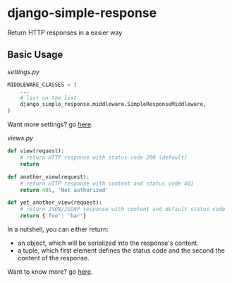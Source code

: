 django-simple-response
======================

Return HTTP responses in a easier way


## Basic Usage

_settings.py_

```python
MIDDLEWARE_CLASSES = (
    ...
    # last on the list
    django_simple_response.middleware.SimpleResponseMiddleware,
)
```

Want more settings? go [here](docs/settings.md).

_views.py_

```python
def view(request):
    # return HTTP response with status code 200 (default)
    return

def another_view(request):
    # return HTTP response with content and status code 401 
    return 401, 'Not authorized'

def yet_another_view(request):
    # return JSON/JSONP response with content and default status code
    return {'foo': 'bar'}
```

In a nutshell, you can either return: 

- an object, which will be serialized into the response's content.
- a tuple, which first element defines the status code and the second the content of the response.

Want to know more? go [here](docs/serialization.md).
